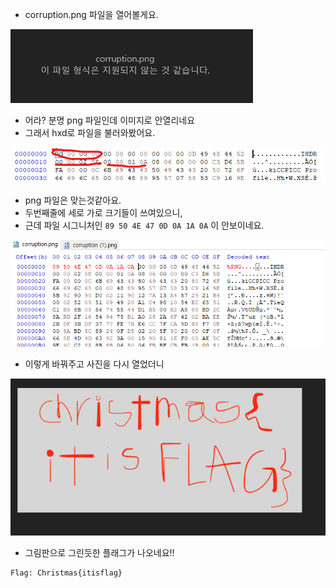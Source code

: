 * corruption.png 파일을 열어볼게요.
  
![alt Co1](https://github.com/simnple/Christmas_ctf/blob/main/FORENSIC/imgs/Co1.PNG)
* 어라? 분명 png 파일인데 이미지로 안열리네요
* 그래서 hxd로 파일을 불러와봤어요.

![alt Co2](https://github.com/simnple/Christmas_ctf/blob/main/FORENSIC/imgs/Co2.PNG)
* png 파일은 맞는것같아요.
* 두번째줄에 세로 가로 크기들이 쓰여있으니,
* 근데 파일 시그니처인 ``` 89 50 4E 47 0D 0A 1A 0A ``` 이 안보이네요.

![alt Co3](https://github.com/simnple/Christmas_ctf/blob/main/FORENSIC/imgs/Co3.PNG)
* 이렇게 바꿔주고 사진을 다시 열었더니

![alt Co4](https://github.com/simnple/Christmas_ctf/blob/main/FORENSIC/imgs/Co4.PNG)
* 그림판으로 그린듯한 플래그가 나오네요!!
```
Flag: Christmas{itisflag}
```